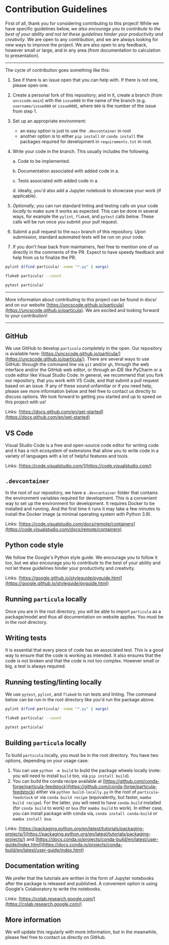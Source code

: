 # Contribution Guidelines

First of all, thank you for considering contributing to this project!
While we have specific guidelines below, _we also encourage you to
contribute to the best of your ability and not let these guidelines
hinder your productivity and creativity_. We are open to any contribution,
and we are always looking for new ways to improve the project.
We are also open to any feedback, however small or large,
and in any area (from documentation to calculation to presentation).

---

The cycle of contribution goes something like this:

1. See if there is an issue open that you can help with.
If there is not one, please open one.

2. Create a personal fork of this repository;
and in it, create a branch (from `uncscode:main`)
with the `issue000` in the name of the branch
(e.g. `username/issue000` or `issue000`),
where `000` is the number of the issue from step 1.

3. Set up an appropriate environment:
    - an easy option is just to use the `.devcontainer` in root
    - another option is to either `pip install` or `conda install`
    the packages required for development in `requirements.txt` in root.

4. Write your code in the branch. This usually includes the following.

    a. Code to be implemented.

    b. Documentation associated with added code in a.

    c. Tests associated with added code in a.

    d. Ideally, you'd also add a Jupyter notebook to
    showcase your work (if applicable).

5. _Optionally_, you can run standard linting and testing calls
on your code _locally_ to make sure it works as expected.
This can be done in several ways,
for example the `pylint`, `flake8`, and `pytest` calls below.
These calls will be run once you submit your pull request.

6. Submit a pull request to the `main` branch of this repository.
Upon submission, standard automated tests will be run on your code.

7. If you don't hear back from maintainers,
feel free to mention one of us directly in the comments of the PR.
Expect to have speedy feedback and help from us to finalize the PR.

```bash
pylint $(find particula/ -name "*.py" | xargs)
```

```bash
flake8 particula/ --count
```

```bash
pytest particula/
```

---

More information about contributing to this project can be found in docs/ and on our website [https://uncscode.github.io/particula](https://uncscode.github.io/particula).
We are excited and looking forward to your contribution!

---

## GitHub

We use GitHub to develop `particula` completely in the open. Our repository is available here: [https://uncscode.github.io/particula/](https://uncscode.github.io/particula/).
There are several ways to use GitHub: through the command line via `git` and/or `gh`, through the web interface and/or the GitHub web editor, or through an IDE like PyCharm or a code editor like Visual Studio Code.
In general, we recommend that you fork our repository, that you work with VS Code, and that submit a pull request based on an issue.
If any of these sound unfamiliar or if you need help, please see more information below and feel free to contact us directly to discuss options.
We look forward to getting you started and up to speed on this project with us!

Links: [https://docs.github.com/en/get-started](https://docs.github.com/en/get-started)

## VS Code

Visual Studio Code is a free and open-source code editor for writing code and it has a rich ecosystem of extensions that allow you to write code in a variety of languages with a lot of helpful features and tools.

Links: [https://code.visualstudio.com/](https://code.visualstudio.com/)

## `.devcontainer`

In the root of our repository, we have a `.devcontainer` folder that contains the environment variables required for development.
This is a convenient way to set up the environment for development.
It requires Docker to be installed and running.
And the first time it runs it may take a few minutes to install the Docker image (a minimal operating system with Python 3.9).

Links: [https://code.visualstudio.com/docs/remote/containers](https://code.visualstudio.com/docs/remote/containers)

## Python code style

We follow the Google's Python style guide.
We encourage you to follow it too, but we also encourage you to contribute to the best of your ability and not let these guidelines hinder your productivity and creativity.

Links: [https://google.github.io/styleguide/pyguide.html](https://google.github.io/styleguide/pyguide.html)

## Running `particula` locally

Once you are in the root directory, you will be able to import `particula` as a package/model and thus all documentation on website applies.
You must be in the root directory.

## Writing tests

It is essential that every piece of code has an associated test.
This is a good way to ensure that the code is working as intended.
It also ensures that the code is not broken and that the code is not too complex.
However small or big, a test is always required.

## Running testing/linting locally

We use `pytest`, `pylint`, and `flake8` to run tests and linting.
The command below can be run in the root directory like you'd run the package above.

```bash
pylint $(find particula/ -name "*.py" | xargs)
```

```bash
flake8 particula/ --count
```

```bash
pytest particula/
```

## Building `particula` locally

To build `particula` locally, you must be in the root directory.
You have two options, depending on your usage case.

1. You can use `python -m build` to build the package wheels locally (note: you will need to install `build` too, via `pip install build`).
2. You can build the conda recipe available at [https://github.com/conda-forge/particula-feedstock](https://github.com/conda-forge/particula-feedstock) either via `python build-locally.py` in the root of `particula-feedstock` or via `conda build recipe` (equivalently, but faster, `mamba build recipe`). For the latter, you will need to have `conda-build` installed (for `conda build` to work) or `boa` (for `mamba build` to work). In either case, you can install package with conda via, `conda install conda-build` or `mamba install boa`.

Links: [https://packaging.python.org/en/latest/tutorials/packaging-projects/](https://packaging.python.org/en/latest/tutorials/packaging-projects/) and [https://docs.conda.io/projects/conda-build/en/latest/user-guide/index.html](https://docs.conda.io/projects/conda-build/en/latest/user-guide/index.html)

## Documentation writing

We prefer that the tutorials are written in the form of Jupyter notebooks after the package is released and published.
A convenient option is using Google's Colaboratory to write the notebooks.

Links: [https://colab.research.google.com/](https://colab.research.google.com/)

## More information

We will update this regularly with more information, but in the meanwhile, please feel free to contact us directly on GitHub.
